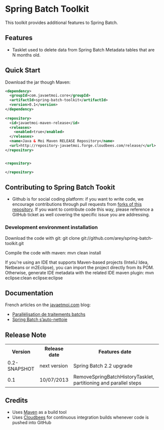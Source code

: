 # Spring Batch Toolkit #

This toolkit provides additional features to Spring Batch.

## Features ##

* Tasklet used to delete data from Spring Batch Metadata tables that are N months old.


## Quick Start ##

Download the jar though Maven:
```xml
<dependency>
  <groupId>com.javaetmoi.core</groupId>
  <artifactId>spring-batch-toolkit</artifactId>
  <version>0.1</version>
</dependency> 
       
<repository>
  <id>javaetmoi-maven-release</id>
  <releases>
    <enabled>true</enabled>
  </releases>
  <name>Java & Moi Maven RELEASE Repository</name>
  <url>http://repository-javaetmoi.forge.cloudbees.com/release/</url>
</repository>
```

```xml

<repository>

</repository>
```

## Contributing to Spring Batch Tookit ##

* Github is for social coding platform: if you want to write code, we encourage contributions through pull requests from [forks of this repository](http://help.github.com/forking/). If you want to contribute code this way, please reference a GitHub ticket as well covering the specific issue you are addressing.

### Development environment installation ###

Download the code with git:
git clone git://github.com/arey/spring-batch-toolkit.git

Compile the code with maven:
mvn clean install

If you're using an IDE that supports Maven-based projects (InteliJ Idea, Netbeans or m2Eclipse), you can import the project directly from its POM. 
Otherwise, generate IDE metadata with the related IDE maven plugin:
mvn eclipse:clean eclipse:eclipse

## Documentation ##

French articles on the [javaetmoi.com](http://javaetmoi.com) blog:
* [Parallélisation de traitements batchs](http://javaetmoi.com/2012/12/parallelisation-de-traitements-batchs/)
* [Spring Batch s’auto-nettoie](http://javaetmoi.com/2012/06/sprint-batch-sauto-nettoie/)


## Release Note ##

<table>
  <tr>
    <th>Version</th><th>Release date</th><th>Features date</th>
  </tr>
  <tr>
    <td>0.2-SNAPSHOT</td><td>next version</td><td>Spring Batch 2.2 upgrade</td>
  </tr>
  <tr>
    <td>0.1</td><td>10/07/2013</td><td>RemoveSpringBatchHistoryTasklet, partitioning and parallel steps</td>
  </tr>
</table>

## Credits ##

* Uses [Maven](http://maven.apache.org/) as a build tool
* Uses [Cloudbees](http://www.cloudbees.com/foss) for continuous integration builds whenever code is pushed into GitHub

